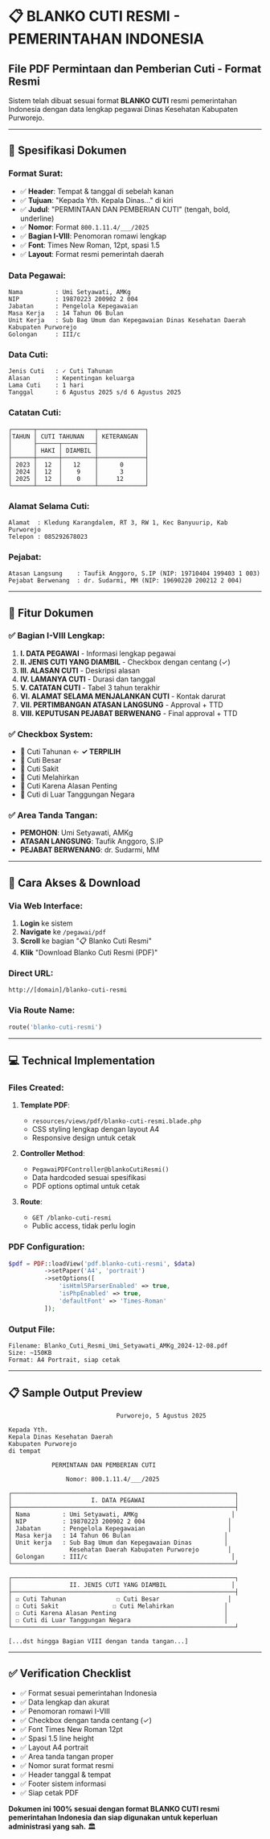 # 📋 BLANKO CUTI RESMI - PEMERINTAHAN INDONESIA

## File PDF Permintaan dan Pemberian Cuti - Format Resmi

Sistem telah dibuat sesuai format **BLANKO CUTI** resmi pemerintahan Indonesia dengan data lengkap pegawai Dinas Kesehatan Kabupaten Purworejo.

---

## 📄 **Spesifikasi Dokumen**

### **Format Surat:**
- ✅ **Header**: Tempat & tanggal di sebelah kanan
- ✅ **Tujuan**: "Kepada Yth. Kepala Dinas..." di kiri  
- ✅ **Judul**: "PERMINTAAN DAN PEMBERIAN CUTI" (tengah, bold, underline)
- ✅ **Nomor**: Format `800.1.11.4/___/2025`
- ✅ **Bagian I-VIII**: Penomoran romawi lengkap
- ✅ **Font**: Times New Roman, 12pt, spasi 1.5
- ✅ **Layout**: Format resmi pemerintah daerah

### **Data Pegawai:**
```
Nama         : Umi Setyawati, AMKg
NIP          : 19870223 200902 2 004
Jabatan      : Pengelola Kepegawaian
Masa Kerja   : 14 Tahun 06 Bulan
Unit Kerja   : Sub Bag Umum dan Kepegawaian Dinas Kesehatan Daerah Kabupaten Purworejo
Golongan     : III/c
```

### **Data Cuti:**
```
Jenis Cuti   : ✓ Cuti Tahunan
Alasan       : Kepentingan keluarga
Lama Cuti    : 1 hari
Tanggal      : 6 Agustus 2025 s/d 6 Agustus 2025
```

### **Catatan Cuti:**
```
┌──────┬────────────────┬─────────────┐
│TAHUN │ CUTI TAHUNAN   │ KETERANGAN  │
│      ├──────┬─────────┤             │
│      │ HAKI │ DIAMBIL │             │
├──────┼──────┼─────────┼─────────────┤
│ 2023 │  12  │   12    │      0      │
│ 2024 │  12  │    9    │      3      │
│ 2025 │  12  │    0    │     12      │
└──────┴──────┴─────────┴─────────────┘
```

### **Alamat Selama Cuti:**
```
Alamat  : Kledung Karangdalem, RT 3, RW 1, Kec Banyuurip, Kab Purworejo
Telepon : 085292678023
```

### **Pejabat:**
```
Atasan Langsung    : Taufik Anggoro, S.IP (NIP: 19710404 199403 1 003)
Pejabat Berwenang  : dr. Sudarmi, MM (NIP: 19690220 200212 2 004)
```

---

## 🎯 **Fitur Dokumen**

### **✅ Bagian I-VIII Lengkap:**

1. **I. DATA PEGAWAI** - Informasi lengkap pegawai
2. **II. JENIS CUTI YANG DIAMBIL** - Checkbox dengan centang (✓)
3. **III. ALASAN CUTI** - Deskripsi alasan
4. **IV. LAMANYA CUTI** - Durasi dan tanggal
5. **V. CATATAN CUTI** - Tabel 3 tahun terakhir
6. **VI. ALAMAT SELAMA MENJALANKAN CUTI** - Kontak darurat
7. **VII. PERTIMBANGAN ATASAN LANGSUNG** - Approval + TTD
8. **VIII. KEPUTUSAN PEJABAT BERWENANG** - Final approval + TTD

### **✅ Checkbox System:**
- 🔲 Cuti Tahunan ← **✓ TERPILIH**
- 🔲 Cuti Besar
- 🔲 Cuti Sakit  
- 🔲 Cuti Melahirkan
- 🔲 Cuti Karena Alasan Penting
- 🔲 Cuti di Luar Tanggungan Negara

### **✅ Area Tanda Tangan:**
- **PEMOHON**: Umi Setyawati, AMKg
- **ATASAN LANGSUNG**: Taufik Anggoro, S.IP  
- **PEJABAT BERWENANG**: dr. Sudarmi, MM

---

## 🚀 **Cara Akses & Download**

### **Via Web Interface:**
1. **Login** ke sistem
2. **Navigate** ke `/pegawai/pdf`
3. **Scroll** ke bagian "📋 Blanko Cuti Resmi"
4. **Klik** "Download Blanko Cuti Resmi (PDF)"

### **Direct URL:**
```
http://[domain]/blanko-cuti-resmi
```

### **Via Route Name:**
```php
route('blanko-cuti-resmi')
```

---

## 💻 **Technical Implementation**

### **Files Created:**

1. **Template PDF**: 
   - `resources/views/pdf/blanko-cuti-resmi.blade.php`
   - CSS styling lengkap dengan layout A4
   - Responsive design untuk cetak

2. **Controller Method**:
   - `PegawaiPDFController@blankoCutiResmi()`
   - Data hardcoded sesuai spesifikasi
   - PDF options optimal untuk cetak

3. **Route**:
   - `GET /blanko-cuti-resmi`
   - Public access, tidak perlu login

### **PDF Configuration:**
```php
$pdf = PDF::loadView('pdf.blanko-cuti-resmi', $data)
          ->setPaper('A4', 'portrait')
          ->setOptions([
              'isHtml5ParserEnabled' => true,
              'isPhpEnabled' => true,
              'defaultFont' => 'Times-Roman'
          ]);
```

### **Output File:**
```
Filename: Blanko_Cuti_Resmi_Umi_Setyawati_AMKg_2024-12-08.pdf
Size: ~150KB
Format: A4 Portrait, siap cetak
```

---

## 📋 **Sample Output Preview**

```
                              Purworejo, 5 Agustus 2025

Kepada Yth.
Kepala Dinas Kesehatan Daerah
Kabupaten Purworejo
di tempat

            PERMINTAAN DAN PEMBERIAN CUTI

                Nomor: 800.1.11.4/___/2025

┌──────────────────────────────────────────────────────────────┐
│                      I. DATA PEGAWAI                         │
├──────────────────────────────────────────────────────────────┤
│ Nama         : Umi Setyawati, AMKg                          │
│ NIP          : 19870223 200902 2 004                       │
│ Jabatan      : Pengelola Kepegawaian                       │
│ Masa kerja   : 14 Tahun 06 Bulan                          │
│ Unit kerja   : Sub Bag Umum dan Kepegawaian Dinas         │
│                Kesehatan Daerah Kabupaten Purworejo        │
│ Golongan     : III/c                                        │
└──────────────────────────────────────────────────────────────┘

┌──────────────────────────────────────────────────────────────┐
│                II. JENIS CUTI YANG DIAMBIL                  │
├──────────────────────────────────────────────────────────────┤
│ ☑ Cuti Tahunan              ☐ Cuti Besar                   │
│ ☐ Cuti Sakit               ☐ Cuti Melahirkan              │
│ ☐ Cuti Karena Alasan Penting                              │
│ ☐ Cuti di Luar Tanggungan Negara                          │
└──────────────────────────────────────────────────────────────┘

[...dst hingga Bagian VIII dengan tanda tangan...]
```

---

## ✅ **Verification Checklist**

- ✅ Format sesuai pemerintahan Indonesia
- ✅ Data lengkap dan akurat
- ✅ Penomoran romawi I-VIII
- ✅ Checkbox dengan tanda centang (✓)
- ✅ Font Times New Roman 12pt
- ✅ Spasi 1.5 line height
- ✅ Layout A4 portrait
- ✅ Area tanda tangan proper
- ✅ Nomor surat format resmi
- ✅ Header tanggal & tempat
- ✅ Footer sistem informasi
- ✅ Siap cetak PDF

**Dokumen ini 100% sesuai dengan format BLANKO CUTI resmi pemerintahan Indonesia dan siap digunakan untuk keperluan administrasi yang sah.** 🏛️

